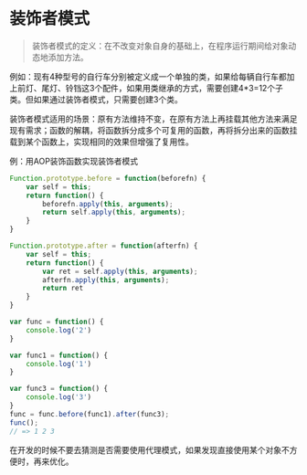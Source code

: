 # 装饰者模式

> 装饰者模式的定义：在不改变对象自身的基础上，在程序运行期间给对象动态地添加方法。

例如：现有4种型号的自行车分别被定义成一个单独的类，如果给每辆自行车都加上前灯、尾灯、铃铛这3个配件，如果用类继承的方式，需要创建4*3=12个子类。但如果通过装饰者模式，只需要创建3个类。

装饰者模式适用的场景：原有方法维持不变，在原有方法上再挂载其他方法来满足现有需求；函数的解耦，将函数拆分成多个可复用的函数，再将拆分出来的函数挂载到某个函数上，实现相同的效果但增强了复用性。

例：用AOP装饰函数实现装饰者模式

```js
Function.prototype.before = function(beforefn) {
    var self = this;
    return function() {
        beforefn.apply(this, arguments);
        return self.apply(this, arguments);
    }
}

Function.prototype.after = function(afterfn) {
    var self = this;
    return function() {
        var ret = self.apply(this, arguments);
        afterfn.apply(this, arguments);
        return ret
    }
}

var func = function() {
    console.log('2')
}

var func1 = function() {
    console.log('1')
}

var func3 = function() {
    console.log('3')
}
func = func.before(func1).after(func3);
func();
// => 1 2 3
```

在开发的时候不要去猜测是否需要使用代理模式，如果发现直接使用某个对象不方便时，再来优化。
